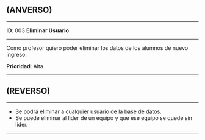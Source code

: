 ## (ANVERSO)
---

**ID**: 003 **Eliminar Usuario**

---

Como profesor quiero poder eliminar los datos de los alumnos de nuevo ingreso.

**Prioridad**: Alta

---

## (REVERSO)

---

* Se podrá eliminar a cualquier usuario de la base de datos.
* Se puede eliminar al lider de un equipo y que ese equipo se quede sin lider.
---

